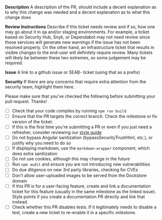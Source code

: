 **Description**
A description of the PR, should include a decent explanation as to why this change was needed and a decent explanation as to what this change does

**Review Instructions**
Describe if this ticket needs review and if so, how one may go about it in qa and/or staging environments.
For example, a ticket based on Security Hub, Snyk, or Dependabot may not need review since those services
will generate new warnings if the issue has not been resolved properly. On the other hand, an infrastructure
ticket that results in visible changes to the end-user will definitely require review.
Many tickets will likely be between these two extremes, so some judgement may be required.

**Issue**
A link to a github issue or SEAB- ticket (using that as a prefix)

**Security**
If there are any concerns that require extra attention from the security team, highlight them here.

Please make sure that you've checked the following before submitting your pull request. Thanks!

- [ ] Check that your code compiles by running `npm run build`
- [ ] Ensure that the PR targets the correct branch. Check the milestone or fix version of the ticket.
- [ ] If this is the first time you're submitting a PR or even if you just need a refresher, consider reviewing our [style guide](https://github.com/dockstore/dockstore/wiki/Dockstore-Frontend-Opinionated-Style-Guide#pr-checklist)
- [ ] Do not bypass Angular sanitization (bypassSecurityTrustHtml, etc.), or justify why you need to do so
- [ ] If displaying markdown, use the `markdown-wrapper` component, which does extra sanitization
- [ ] Do not use cookies, although this may change in the future
- [ ] Run `npm audit` and ensure you are not introducing new vulnerabilities
- [ ] Do due diligence on new 3rd party libraries, checking for CVEs
- [ ] Don't allow user-uploaded images to be served from the Dockstore domain
- [ ] If this PR is for a user-facing feature, create and link a documentation ticket for this feature (usually in the same milestone as the linked issue). Style points if you create a documentation PR directly and link that instead.
- [ ] Check whether this PR disables tests. If it legitimately needs to disable a test, create a new ticket to re-enable it in a specific milestone. 
